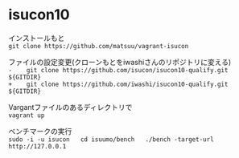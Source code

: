 # isucon10

インストールもと  
`git clone https://github.com/matsuu/vagrant-isucon`

ファイルの設定変更(クローンもとをiwashiさんのリポジトリに変える)  
`-    git clone https://github.com/isucon/isucon10-qualify.git ${GITDIR}`  
`+    git clone https://github.com/iwashi/isucon10-qualify.git ${GITDIR}`

Vargantファイルのあるディレクトリで  
`vagrant up`

ベンチマークの実行  
`sudo -i -u isucon  
cd isuumo/bench  
./bench -target-url http://127.0.0.1`
